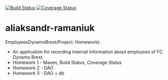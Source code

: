[![Build Status](https://travis-ci.org/brest-java-course-summer-2019/aliaksandr-ramaniuk.svg?branch=master)](https://travis-ci.org/brest-java-course-summer-2019/aliaksandr-ramaniuk) [![Coverage Status](https://coveralls.io/repos/github/brest-java-course-summer-2019/aliaksandr-ramaniuk/badge.svg?branch=dao-db)](https://coveralls.io/github/brest-java-course-summer-2019/aliaksandr-ramaniuk?branch=dao-db)

# aliaksandr-ramaniuk

EmployeesDynamoBrest(Project. Homework):
- An application for recording internal information about employees of FC Dynamo Brest.
- Homework 1 - Maven, Build Status, Coverage Status
- Homework 2 - DAO
- Homework 3 - DAO + db
